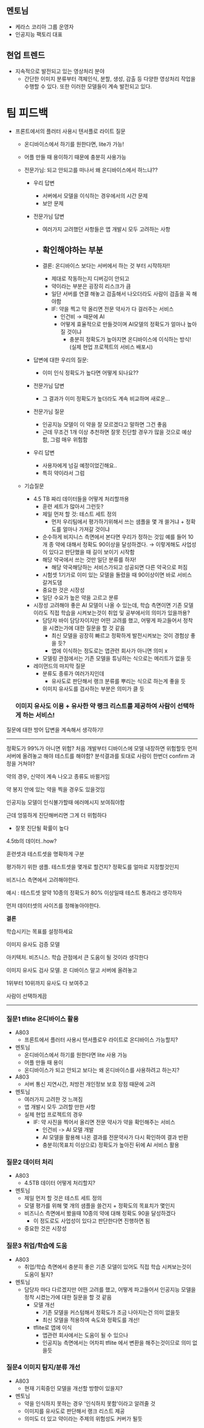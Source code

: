## 멘토님

- 케라스 코리아 그룹 운영자
- 인공지능 팩토리 대표

## 현업 트렌드

- 지속적으로 발전되고 있는 영상처리 분야
  - 간단한 이미지 분류부터 객체인식, 분할, 생성, 감출 등 다양한 영상처리 작업을 수행할 수 있다. 또한 이러한 모델들이 계속 발전되고 있다.

# 팀 피드백

- 프론트에서의 플러터 사용시 텐서플로 라이트 질문

  - 온디바이스에서 하기를 원한다면, lite가 가능!

  - 어플 만들 때 용이하기 때문에 충분히 사용가능

  - 전문가님: 되고 안되고를 떠나서 왜 온디바이스에서 하느냐??

    - 우리 답변

      - 서버에서 모델을 이식하는 경우에서의 시간 문제
      - 보안 문제

    - 전문가님 답변

      - 여러가지 고려했던 사항들은 앱 개발시 모두 고려하는 사항

      - ## 확인해야하는 부분

      - 결론: 온디바이스 보다는 서버에서 하는 것 부터 시작하자!!

        - 제대로 작동하는지 디버깅이 안되고
        - 약이라는 부분은 굉장히 리스크가 큼
        - 일단 서버를 연결 해놓고 검출해서 나오더라도 사람이 검출을 꼭 해야함
        - IF: 약을 찍고 막 올리면 전문 약사가 다 걸러주는 서비스
          - 인건비 → 때문에 AI
          - 어떻게 효율적으로 만들것이며 AI모델의 정확도가 얼마나 높아질 것이냐
            - 충분히 정확도가 높아지면 온디바이스에 이식하는 방식! (실제 현업 프로젝트의 서비스 배포시)

    - 답변에 대한 우리의 질문:

      - 이미 인식 정확도가 높다면 어떻게 되나요??

    - 전문가님 답변

      - 그 결과가 이미 정확도가 높더라도 계속 비교하며 새로운…

    - 전문가님 질문

      - 인공지능 모델이 이 약을 잘 모르겠다고 말하면 그건 좋음
      - 근데 무조건 1개 이상 추천하면 잘못 진단할 경우가 많을 것으로 예상함, 그럼 매우 위험함

    - 우리 답변

      - 사용자에게 넘길 예정이었긴해요..
      - 특히 약이라서 그럼

  - 기습질문

    - 4.5 TB 짜리 데이터들을 어떻게 처리할까용
      - 훈련 세트가 많아서 그런듯?
      - 제일 먼저 할 것: 테스트 세트 정의
        - 먼저 우리팀에서 평가하기위해서 쓰는 샘플을 몇 개 쓸거냐 + 정확도를 얼마나 가져갈 것이냐
      - 순수하게 비지니스 측면에서 본다면 우리가 정하는 것임 예를 들어 10개 종 약에 대해서 정확도 90이상을 달성하겠다. → 이렇게해도 사업성이 있다고 판단했을 때  길이 보이기 시작함
      - 해당 약국에서 쓰는 것만 일단 분류를 하자!
        - 해당 약국해당하는 서비스가되고 성공되면 다른 약국으로 퍼짐
      - 시험셋 1기가로 이미 있는 모델을 돌렸을 때 90이상이면 바로 서비스 갈겨도댐
      - 중요한 것은 시장성
      - 일단 수요가 높은 약을 고르고 분류
    - 시장성 고려해야 좋은 AI 모델이 나올 수 있는데, 학습 측면이면 기존 모델이라도 직접 학습을 시켜보는것이 취업 및 공부에서의 의미가 있을까용?
      - 담당자 바이 담당자이지만 어떤 고려를 했고, 어떻게 파고들어서 정착을 시켰는가에 대한 질문을 할 것 같음
        - 최신 모델을 굉장히 빠르고 정확하게 발전시켜보는 것이 경험상 좋을 듯?
        - 앱에 이식하는 정도로는 앱관련 회사가 아니면 의미 x
      - 모델링 관점에서는 기존 모델을 튜닝하는 식으로는 메리트가 없을 듯
    - 레이먼드의 마지막 질문
      - 분류도 종류가 여러가지인데
        - 유사도로 판단해서 랭크 분류를 뿌리는 식으로 하는게 좋을 듯
      - 이미지 유사도를 검사하는 부분은 의미가 클 듯

  ### 이미지 유사도 이용 + 유사한 약 랭크 리스트를 제공하여 사람이 선택하게 하는 서비스!

질문에 대한 방어 답변을 계속해서 생각하기!

------

정확도가 99%가 아니면 위험? 처음 개발부터 디바이스에 모델 내장하면 위험할듯 먼저 서버에 올려놓고 해야 테스트를 해야함? 분석결과를 토대로 사람이 한번더 confirm 과정을 거쳐야?

약의 경우, 신약이 계속 나오고 종류도 바뀔거임

약 봉지 안에 있는 약을 찍을 경우도 있을것임

인공지능 모델이 인식불가할때 에러메시지 보여줘야함

근데 엉뚱하게 진단해버리면 그게 더 위험하다

- 잘못 진단될 확률이 높다

4.5tb의 데이터..how?

훈련셋과 테스트셋을 명확하게 구분

평가하기 위한 샘플. 테스트셋을 몇개로 할건지? 정확도를 얼마로 지정할것인지

비즈니스 측면에서 고려해야한다.

예시 : 테스트셋 알약 10종의 정확도가 80% 이상일때 테스트 통과라고 생각하자

먼저 데이터셋의 사이즈를 정해놓아야한다.

**결론**

학습시키는 목표를 설정하세요

이미지 유사도 검증 모델

아키텍처. 비즈니스. 학습 관점에서 큰 도움이 될 것이라 생각한다

이미지 유사도 검사 모델. 온 디바이스 말고 서버에 올려놓고

1위부터 10위까지 유사도 다 보여주고

사람이 선택하게끔

------

### 질문1 tflite 온디바이스 활용

- A803
  - 프론트에서 플러터 사용시 텐서플로우 라이트로 온디바이스 가능할지?
- 멘토님
  - 온디바이스에서 하기를 원한다면 lite 사용 가능
  - 어플 만들 때 용이
  - 온디바이스가 되고 안되고 보다는 왜 온디바이스를 사용하려고 하는지?
- A803
  - 서버 통신 지연시간, 처방전 개인정보 보호 장점 때문에 고려
- 멘토님
  - 여러가지 고려한 것 느껴짐
  - 앱 개발시 모두 고려할 만한 사항
  - 실제 현업 프로젝트의 경우
    - IF: 약 사진을 찍어서 올리면 전문 약사가 약을 확인해주는 서비스
      - 인건비 -> AI 모델 개발
      - AI 모델을 활용해 나온 결과를 전문약사가 다시 확인하여 결과 반환
      - 충분히(목표치 이상으로) 정확도가 높아진 뒤에 AI 서비스 활용

### 질문2 데이터 처리

- A803
  - 4.5TB 데이터 어떻게 처리할지?
- 멘토님
  - 제일 먼저 할 것은 테스트 세트 정의
  - 모델 평가를 위해 몇 개의 샘플을 쓸건지 + 정확도의 목표치가 몇인지
  - 비즈니스 측면에서 봤을때 10종의 약에 대해 정확도 90을 달성하겠다
    - 이 정도로도 사업성이 있다고 판단한다면 진행하면 됨
  - 중요한 것은 시장성

### 질문3 취업/학습에 도움

- A803
  - 취업/학습 측면에서 충분히 좋은 기존 모델이 있어도 직접 학습 시켜보는것이 도움이 될지?
- 멘토님
  - 담당자 마다 다르겠지만 어떤 고려를 했고, 어떻게 파고들어서 인공지능 모델을 정착 시켰는가에 대한 질문을 할 것 같음
    - 모델 개선
      - 기존 모델을 커스텀해서 정확도가 조금 나아지는건 의미 없을듯
      - 최신 모델을 적용하여 속도와 정확도를 개선!
    - tflite로 앱에 이식
      - 앱관련 회사에서는 도움이 될 수 있으나
      - 인공지능 측면에서는 어차피 tflite 에서 변환을 해주는것이므로 의미 없을듯

### 질문4 이미지 탐지/분류 개선

- A803
  - 현재 기획중인 모델을 개선할 방향이 있을지?
- 멘토님
  - 약을 인식하지 못하는 경우 '인식하지 못함'이라고 알려줄 것
  - 이미지를 유사도로 판단해서 랭크 리스트 제공
  - 의미도 더 있고 약이라는 주제의 위험성도 커버가 될듯